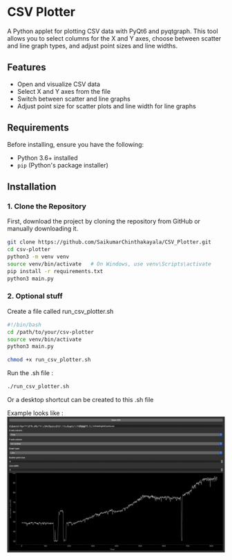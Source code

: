 # CSV Plotter

A Python applet for plotting CSV data with PyQt6 and pyqtgraph. This tool allows you to select columns for the X and Y axes, choose between scatter and line graph types, and adjust point sizes and line widths.

## Features
- Open and visualize CSV data
- Select X and Y axes from the file
- Switch between scatter and line graphs
- Adjust point size for scatter plots and line width for line graphs

## Requirements
Before installing, ensure you have the following:
- Python 3.6+ installed
- `pip` (Python's package installer)

## Installation

### 1. Clone the Repository
First, download the project by cloning the repository from GitHub or manually downloading it.

```bash
git clone https://github.com/SaikumarChinthakayala/CSV_Plotter.git
cd csv-plotter
python3 -m venv venv
source venv/bin/activate   # On Windows, use venv\Scripts\activate
pip install -r requirements.txt
python3 main.py
```

### 2. Optional stuff
Create a file called run_csv_plotter.sh

```bash
#!/bin/bash
cd /path/to/your/csv-plotter
source venv/bin/activate
python3 main.py
```

```bash
chmod +x run_csv_plotter.sh
```

Run the .sh file :

```bash
./run_csv_plotter.sh
```

Or a desktop shortcut can be created to this .sh file

Example looks like :
![alt text](https://github.com/SaikumarChinthakayala/CSV_Plotter/blob/master/examples/ex1.png)
